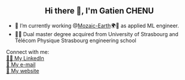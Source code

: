 <h2 align="center">Hi there 👋, I'm Gatien CHENU</h2>

  - 🔭 I’m currently working @[Mozaic-Earth](https://www.mozaic.earth/)🌍🌿 as applied ML engineer.<br>
  - 🧑‍🎓 Dual master degree acquired from University of Strasbourg and Télécom Physique Strasbourg engineering school

Connect with me: 
</br>
<a href="http://www.linkedin.com/in/gatien-chenu-a25992238" target="_blank">👨‍💼 My LinkedIn</a>
</br>
<a href="mailto:gatien@chenu.me" target="_blank">💬 My e-mail</a>
</br>
<a href="https://gatien.chenu.me/">🔗 My website</a>
